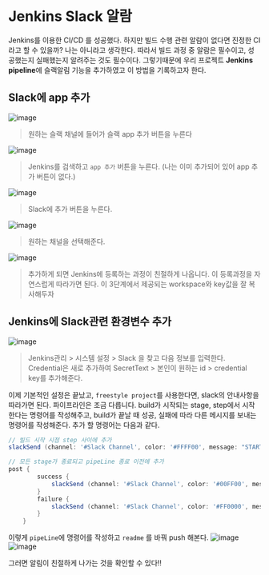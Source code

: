 # Jenkins Slack 알람

Jenkins를 이용한 CI/CD 를 성공했다. 하지만 빌드 수행 관련 알람이 없다면 진정한 CI라고 할 수 있을까? 나는 아니라고 생각한다.
따라서 빌드 과정 중 알람은 필수이고, 성공했는지 실패했는지 알려주는 것도 필수이다.
그렇기때문에 우리 프로젝트 **Jenkins pipeline**에 슬랙알림 기능을 추가하였고 이 방법을 기록하고자 한다.

## Slack에 app 추가
![image](https://user-images.githubusercontent.com/87312401/142582498-a87332df-1650-457a-8c0e-5b16d937dad8.png)
> 원하는 슬랙 채널에 들어가 슬랙 app 추가 버튼을 누른다

![image](https://user-images.githubusercontent.com/87312401/142582594-c45e3c32-1968-4515-98cf-7028e8f567f6.png)
> Jenkins를 검색하고 ```app 추가``` 버튼을 누른다. (나는 이미 추가되어 있어 app 추가 버튼이 없다.)

![image](https://user-images.githubusercontent.com/87312401/142582721-de01564c-c70b-4c2b-a0bf-1c8069ccd90b.png)
> Slack에 추가 버튼을 누른다.

![image](https://user-images.githubusercontent.com/87312401/142582779-a35fa772-1209-40ab-be1a-89ad2193a507.png)
> 원하는 채널을 선택해준다.

![image](https://user-images.githubusercontent.com/87312401/142582903-e28fa44f-2194-4415-8afb-9cf30ab8789e.png)
> 추가하게 되면 Jenkins에 등록하는 과정이 친절하게 나옵니다. 이 등록과정을 자연스럽게 따라가면 된다.
> 이 3단계에서 제공되는 workspace와 key값을 잘 복사해두자

## Jenkins에 Slack관련 환경변수 추가
![image](https://user-images.githubusercontent.com/87312401/142583272-f7c33dc7-5652-4531-8fa3-b4a1e761617c.png)
> Jenkins관리 > 시스템 설정 > Slack 을 찾고 다음 정보를 입력한다.
> Credential은 새로 추가하여 SecretText > 본인이 원하는 id > credential key를 추가해준다.

이제 기본적인 설정은 끝났고, ```freestyle project```를 사용한다면, slack의 안내사항을 따라가면 된다.
파이프라인은 조금 다릅니다. build가 시작되는 stage, step에서 시작한다는 명령어를 작성해주고, build가 끝날 때 성공, 실패에 따라 다른 메시지를 보내는 명령어를 작성해준다.
추가 할 명령어는 다음과 같다.
```groovy
// 빌드 시작 시점 step 사이에 추가
slackSend (channel: '#Slack Channel', color: '#FFFF00', message: "STARTED: Job '${env.JOB_NAME} [${env.BUILD_NUMBER}]' (${env.BUILD_URL})")

// 모든 stage가 종료되고 pipeLine 종료 이전에 추가
post {
        success {
            slackSend (channel: '#Slack Channel', color: '#00FF00', message: "SUCCESSFUL: Job '${env.JOB_NAME} [${env.BUILD_NUMBER}]' (${env.BUILD_URL})")
        }
        failure {
            slackSend (channel: '#Slack Channel', color: '#FF0000', message: "FAILED: Job '${env.JOB_NAME} [${env.BUILD_NUMBER}]' (${env.BUILD_URL})")
        }
    }
```

이렇게 ```pipeLine```에 명령어를 작성하고 ```readme``` 를 바꿔 push 해본다.
![image](https://user-images.githubusercontent.com/87312401/142584135-df079400-0e59-435b-b076-670de14aea0c.png)
![image](https://user-images.githubusercontent.com/87312401/142584163-cd615bf6-9ed3-4003-b4d8-011311f2cb1f.png)

그러면 알림이 친절하게 나가는 것을 확인할 수 있다!!



